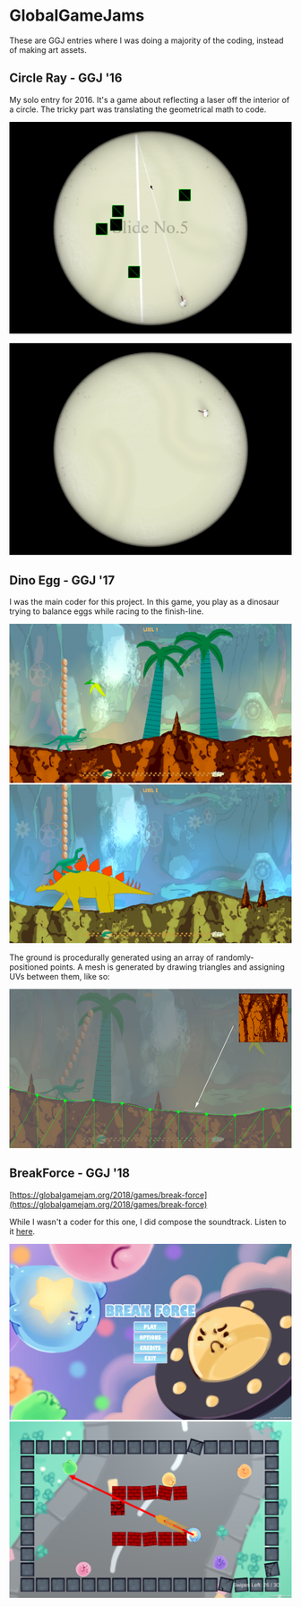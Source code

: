 # GlobalGameJams

These are GGJ entries where I was doing a majority of the coding, instead of making art assets.

## Circle Ray - GGJ '16

My solo entry for 2016. It's a game about reflecting a laser off the interior of a circle. The tricky part was translating the geometrical math to code.

![Circle Ray Screenshot #1](https://raw.githubusercontent.com/rlsan/GlobalGameJams/master/img/cr.png)

![Circle Ray Animation](https://raw.githubusercontent.com/rlsan/GlobalGameJams/master/img/cranim.gif)

## Dino Egg - GGJ '17

I was the main coder for this project. In this game, you play as a dinosaur trying to balance eggs while racing to the finish-line.

![Dino Egg Screenshot #1](https://raw.githubusercontent.com/rlsan/GlobalGameJams/master/img/de1.jpg)
![Dino Egg Screenshot #2](https://raw.githubusercontent.com/rlsan/GlobalGameJams/master/img/de2.jpg)

The ground is procedurally generated using an array of randomly-positioned points. A mesh is generated by drawing triangles and assigning UVs between them, like so:

![Dino Egg Ground](https://raw.githubusercontent.com/rlsan/GlobalGameJams/master/img/deground.png)

## BreakForce - GGJ '18
[https://globalgamejam.org/2018/games/break-force](https://globalgamejam.org/2018/games/break-force)

While I wasn't a coder for this one, I did compose the soundtrack. Listen to it [here](https://soundcloud.com/squider-1/sets/ggj-2018-break-force-soundtrack).

![BreakForceTitle](https://raw.githubusercontent.com/rlsan/GlobalGameJams/master/img/bftitle.png)
![BreakForceScreenshot #1](https://raw.githubusercontent.com/rlsan/GlobalGameJams/master/img/bf1.png)

